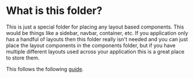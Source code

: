 ﻿# What is this folder?

This is just a special folder for placing any layout based components. This would be things like a sidebar, navbar, container, etc. If you application only has a handful of layouts then this folder really isn't needed and you can just place the layout components in the components folder, but if you have multiple different layouts used across your application this is a great place to store them.

This follows the following [guide](https://blog.webdevsimplified.com/2022-07/react-folder-structure/).
